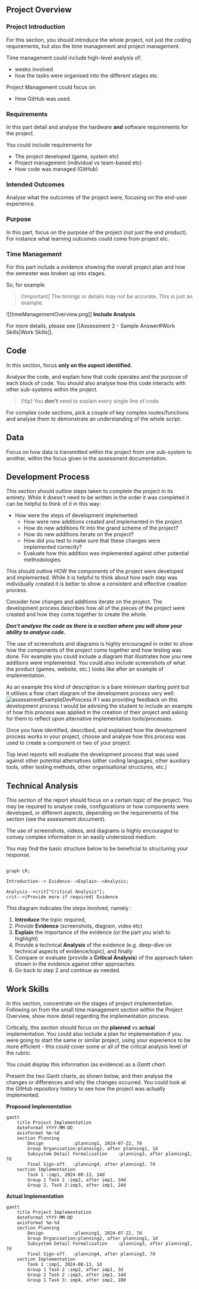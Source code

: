 ## Project Overview

### Project Introduction

For this section, you should introduce the whole project, not just the coding requirements, but also the time management and project management. 

Time management could include high-level analysis of:
- weeks involved
- how the tasks were organised into the different stages etc.

Project Management could focus on:
- How GitHub was used.


### Requirements

In this part detail and analyse the hardware **and** software requirements for the project.

You could include requirements for
- The project developed (game, system etc)
- Project management (individual vs team-based etc)
- How code was managed (GitHub)


### Intended Outcomes

Analyse what the outcomes of the project were, focusing on the end-user experience.

### Purpose

In this part, focus on the purpose of the project (not just the end product). For instance what learning outcomes could come from project etc.

### Time Management
For this part include a evidence showing the overall project plan and how the semester was broken up into stages.

So, for example

> [!important] The timings or details may not be accurate. This is just an example.
> 

![[timeManagementOverview.png]]
**Include Analysis**

For more details, please see [[Assessment 2 - Sample Answer#Work Skills|Work Skills]].


## Code

In this section, focus **only on the aspect identified**. 

Analyse the code, and explain how that code operates and the purpose of each block of code. You should also analyse how this code interacts with other sub-systems within the project.

> [!tip] You **don't** need to explain every single line of code.

For complex code sections, pick a couple of key complex routes/functions and analyse them to demonstrate an understanding of the whole script.


## Data

Focus on how data is transmitted within the project from one sub-system to another, within the focus given in the assessment documentation.




## Development Process

This section should outline steps taken to complete the project in its entirety. While it doesn't need to be written in the order it was completed it can be helpful to think of it in this way:
- How were the steps of development implemented:
	- How were new additions created and implemented in the project
	- How do new additions fit into the grand scheme of the project?
	- How do new additions iterate on the project?
	- How did you test to make sure that these changes were implemented correctly?
	- Evaluate how this addition was implemented against other potential methodologies.

This should outline HOW the components of the project were developed and implemented. While it is helpful to think about how each step was individually created it is better to show a consistent and effective creation process.

Consider how changes and additions iterate on the project. The development process describes how all of the pieces of the project were created and how they come together to create the whole.

***Don't analyse the code as there is a section where you will show your ability to analyse code.***

The use of screenshots and diagrams is highly encouraged in order to show how the components of the project come together and how testing was done. For example you could include a diagram that illustrates how you new additions were implemented. You could also include screenshots of what the product (games, website, etc.) looks like after an example of implementation.

As an example this kind of description is a bare minimum starting point but it utilises a flow chart diagram of the development process very well:
![assessmentExampleDevProcess](/_sharedContent/_images/assessmentExampleDevProcess.png)
If I was providing feedback on this development process I would be advising the student to include an example of how this process was applied in the creation of their project and asking for them to reflect upon alternative implementation tools/processes.

Once you have identified, described, and explained how the development process works in your project, choose and analyse how this process was used to create a component or two of your project.

Top level reports will evaluate the development process that was used against other potential alternatives (other coding languages, other auxiliary tools, other testing methods, other organisational structures, etc.)

## Technical Analysis

This section of the report should focus on a certain topic of the project. You may be required to analyse code, configurations or how components were developed, or different aspects, depending on the requirements of the section (see the assessment document).

The use of screenshots, videos, and diagrams is highly encouraged to convey complex information in an easily understood medium.

You may find the basic structure below to be beneficial to structuring your response.

```mermaid

graph LR;

Introduction--> Evidence-->Explain-->Analysis;

Analysis-->crit["Critical Analysis"];
crit-->|Provide more if required| Evidence

```

This diagram indicates the steps involved, namely :
1. **Introduce** the topic required, 
2. Provide **Evidence** (screenshots, diagram, video etc)
3. **Explain** the importance of the evidence (or the part you wish to highlight)
4. Provide a technical **Analysis** of the evidence (e.g. deep-dive on technical aspects of evidence/topic), and finally
5. Compare or evaluate (provide a **Critical Analysis**) of the approach taken shown in the evidence against other approaches. 
6. Go back to step 2 and continue as needed.


## Work Skills

In this section, concentrate on the stages of project implementation.  Following on from the small time management section within the Project Overview, show more detail regarding the implementation process. 

Critically, this section should focus on the **planned** vs **actual** implementation. You could also include a plan for implementation if you were going to start the same or similar project, using your experience to be more efficient - this could cover some or all of the critical analysis level of the rubric.

You could display this information (as evidence) as a *Gantt chart*. 

Present the two Gantt charts, as shown below, and then analyse the changes or differences and why the changes occurred. You could look at the GitHub repository history to see how the project was actually implemented.

**Proposed Implementation**

```mermaid
gantt
    title Project Implementation
    dateFormat YYYY-MM-DD
    axisFormat %m-%d
    section Planning
        Design           :planning1, 2024-07-22, 7d
        Group Organisation:planning2, after planning1, 1d
        Subsystem Detail Formalisation    :planning3, after planning2, 7d
		Final Sign-off.  :planning4, after planning3, 7d
    section Implementation
        Task 1 :imp1, 2024-08-13, 14d
        Group 1 Task 2 :imp2, after imp1, 24d
        Group 2, Task 2:imp3, after imp1, 24d 
```


**Actual Implementation**

```mermaid
gantt
    title Project Implementation
    dateFormat YYYY-MM-DD
    axisFormat %m-%d
    section Planning
        Design           :planning1, 2024-07-22, 7d
        Group Organisation:planning2, after planning1, 1d
        Subsystem Detail Formalisation    :planning3, after planning2, 7d
		Final Sign-off.  :planning4, after planning3, 7d
    section Implementation
        Task 1 :imp1, 2024-08-13, 1d
        Group 1 Task 2 :imp2, after imp1, 3d
        Group 2 Task 2 :imp3, after imp1, 14d 
        Group 1 Task 3: imp4, after imp2, 10d
```

